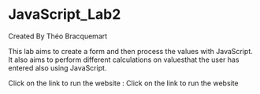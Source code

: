# JavaScript_Lab2

Created By Théo Bracquemart

This lab aims to create a form and then process the values ​​with JavaScript. It also aims to perform different calculations on values ​​that the user has entered also using JavaScript.

Click on the link to run the website : Click on the link to run the website
